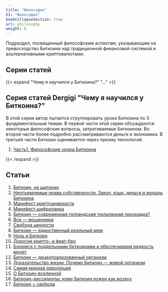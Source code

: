 ```yaml
---
title: "Философия"
h1: "Философия"
bookCollapseSection: true
url: philosophy
weight: 6
---
```


Подраздел, посвященный философским аспектам, указывающим на превосходство Биткоина над традиционной финансовой системой и альтернативными криптовалютами.

## Cерии статей

{{< expand "Чему я научился у Биткоина?" "..." >}}
## Серия статей Dergigi "Чему я научился у Биткоина?"
В этой серии автор пытается сгруппировать уроки Биткоина по 3 фундаментальным темам. В первой части этой серии обсуждаются некоторые философские вопросы, затрагиваемые Биткоином. Во второй части более подробно рассматриваются деньги и экономика. В третьей части Биткоин оценивается через призму технологий. 

1. [Часть1. Философские уроки Биткоина](/chemu-ya-nauchilsya-u-bitcoina/filosofskie-uroki-bitcoina)

{{< /expand >}}

## Статьи

1. [Биткоин, не щиткоин](/ne-shitcoin)
2. [Неотъемлемые права собственности. Закон, язык, деньги и мораль Биткоина](/neotemlemye-prava-sobstvennosti)
3. [Манифест криптоанархиста](/manifest-kriptoanarhista)
4. [Манифест шифропанка](/manifest-shifropanka)
5. [Биткоин — современная голландская тюльпанная лихорадка?](/tyulpannaya-lihoradka)
6. [Все — мошенники](/vse-moshenniki)
7. [Свобода ценности](/svoboda-cennosti)
8. [Биткоин — единственный реальный мем](/bitcoin-meme)
9. [Ноль и Биткоин](/nol-i-bitcoin)
10. [Дорогие крипто- и фиат-бро](/crypto-bro)
11. [Боремся с поддельными биткоинами и обеспечиваем редкость монет](/boremsya-s-poddelnymi-bitcoin)
12. [Биткоин — децентрализованный организм](/bitсoin-decentralizovannyj-organizm)
13. [Доказательство жизни. Почему Биткоин — живой организм](/pochemu-bitcoin-zhivoj-organizm)
14. [Самая мирная революция](/samaya-mirnaya-revolyuciya)
15. [О Биткоин-вселенной](/o-bitcoin-vselennoj)
16. [Биткоин-диссиденты: кому Биткоин нужен как воздух](/bitcoin-dissidenty)
17. [Биткоин = свобода](/bitcoin-svoboda)
